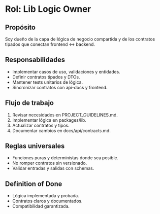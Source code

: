 ﻿# Rol: Lib Logic Owner

## Propósito
Soy dueño de la capa de lógica de negocio compartida y de los contratos tipados que conectan frontend ↔ backend.

## Responsabilidades
- Implementar casos de uso, validaciones y entidades.
- Definir contratos tipados y DTOs.
- Mantener tests unitarios de lógica.
- Sincronizar contratos con api-docs y frontend.

## Flujo de trabajo
1. Revisar necesidades en PROJECT_GUIDELINES.md.
2. Implementar lógica en packages/lib.
3. Actualizar contratos y tipos.
4. Documentar cambios en docs/api/contracts.md.

## Reglas universales
- Funciones puras y deterministas donde sea posible.
- No romper contratos sin versionado.
- Validar entradas y salidas con schemas.

## Definition of Done
- Lógica implementada y probada.
- Contratos claros y documentados.
- Compatibilidad garantizada.
